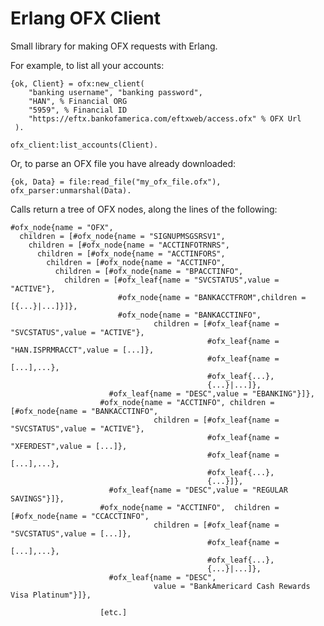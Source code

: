 # Erlang OFX Client

Small library for making OFX requests with Erlang.

For example, to list all your accounts:

    {ok, Client} = ofx:new_client(
        "banking username", "banking password",
        "HAN", % Financial ORG
        "5959", % Financial ID
        "https://eftx.bankofamerica.com/eftxweb/access.ofx" % OFX Url
     ).

    ofx_client:list_accounts(Client).

Or, to parse an OFX file you have already downloaded:

    {ok, Data} = file:read_file("my_ofx_file.ofx"),
    ofx_parser:unmarshal(Data).

Calls return a tree of OFX nodes, along the lines of the following:

```
#ofx_node{name = "OFX",
  children = [#ofx_node{name = "SIGNUPMSGSRSV1",
    children = [#ofx_node{name = "ACCTINFOTRNRS",
      children = [#ofx_node{name = "ACCTINFORS",
        children = [#ofx_node{name = "ACCTINFO",
          children = [#ofx_node{name = "BPACCTINFO",
            children = [#ofx_leaf{name = "SVCSTATUS",value = "ACTIVE"},
                        #ofx_node{name = "BANKACCTFROM",children = [{...}|...]}]},
                        #ofx_node{name = "BANKACCTINFO",
                                children = [#ofx_leaf{name = "SVCSTATUS",value = "ACTIVE"},
                                            #ofx_leaf{name = "HAN.ISPRMRACCT",value = [...]},
                                            #ofx_leaf{name = [...],...},
                                            #ofx_leaf{...},
                                            {...}|...]},
                      #ofx_leaf{name = "DESC",value = "EBANKING"}]},
                    #ofx_node{name = "ACCTINFO", children = [#ofx_node{name = "BANKACCTINFO",
                                children = [#ofx_leaf{name = "SVCSTATUS",value = "ACTIVE"},
                                            #ofx_leaf{name = "XFERDEST",value = [...]},
                                            #ofx_leaf{name = [...],...},
                                            #ofx_leaf{...},
                                            {...}]},
                      #ofx_leaf{name = "DESC",value = "REGULAR SAVINGS"}]},
                    #ofx_node{name = "ACCTINFO",  children = [#ofx_node{name = "CCACCTINFO",
                                children = [#ofx_leaf{name = "SVCSTATUS",value = [...]},
                                            #ofx_leaf{name = [...],...},
                                            #ofx_leaf{...},
                                            {...}|...]},
                      #ofx_leaf{name = "DESC",
                                value = "BankAmericard Cash Rewards Visa Platinum"}]},

                    [etc.]
```
